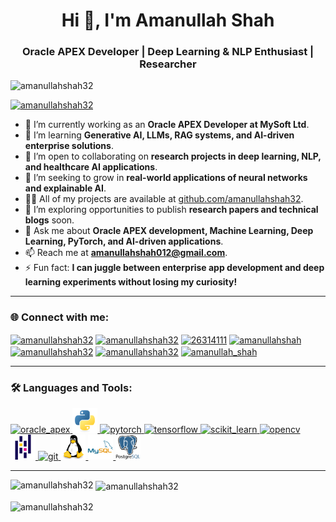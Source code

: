 <h1 align="center">Hi 👋, I'm Amanullah Shah</h1>
<h3 align="center">Oracle APEX Developer | Deep Learning & NLP Enthusiast | Researcher</h3>

<p align="left"> 
  <img src="https://komarev.com/ghpvc/?username=amanullahshah32&label=Profile%20views&color=0e75b6&style=flat" alt="amanullahshah32" /> 
</p>

<p align="left"> 
  <a href="https://github.com/ryo-ma/github-profile-trophy">
    <img src="https://github-profile-trophy.vercel.app/?username=amanullahshah32" alt="amanullahshah32" />
  </a> 
</p>

- 💼 I’m currently working as an **Oracle APEX Developer at MySoft Ltd**.  
- 🌱 I’m learning **Generative AI, LLMs, RAG systems, and AI-driven enterprise solutions**.  
- 👯 I’m open to collaborating on **research projects in deep learning, NLP, and healthcare AI applications**.  
- 🤝 I’m seeking to grow in **real-world applications of neural networks and explainable AI**.  
- 👨‍💻 All of my projects are available at [github.com/amanullahshah32](https://github.com/amanullahshah32).  
- 📝 I’m exploring opportunities to publish **research papers and technical blogs** soon.  
- 💬 Ask me about **Oracle APEX development, Machine Learning, Deep Learning, PyTorch, and AI-driven applications**.  
- 📫 Reach me at **amanullahshah012@gmail.com**.  
- ⚡ Fun fact: **I can juggle between enterprise app development and deep learning experiments without losing my curiosity!**  

---

<h3 align="left">🌐 Connect with me:</h3>
<p align="left">
<a href="https://twitter.com/amanullahshah32" target="blank"><img align="center" src="https://raw.githubusercontent.com/rahuldkjain/github-profile-readme-generator/master/src/images/icons/Social/twitter.svg" alt="amanullahshah32" height="30" width="40" /></a>
<a href="https://linkedin.com/in/amanullahshah32" target="blank"><img align="center" src="https://raw.githubusercontent.com/rahuldkjain/github-profile-readme-generator/master/src/images/icons/Social/linked-in-alt.svg" alt="amanullahshah32" height="30" width="40" /></a>
<a href="https://stackoverflow.com/users/26314111" target="blank"><img align="center" src="https://raw.githubusercontent.com/rahuldkjain/github-profile-readme-generator/master/src/images/icons/Social/stack-overflow.svg" alt="26314111" height="30" width="40" /></a>
<a href="https://kaggle.com/amanullahshah" target="blank"><img align="center" src="https://raw.githubusercontent.com/rahuldkjain/github-profile-readme-generator/master/src/images/icons/Social/kaggle.svg" alt="amanullahshah" height="30" width="40" /></a>
<a href="https://fb.com/amanullahshah32" target="blank"><img align="center" src="https://raw.githubusercontent.com/rahuldkjain/github-profile-readme-generator/master/src/images/icons/Social/facebook.svg" alt="amanullahshah32" height="30" width="40" /></a>
<a href="https://instagram.com/amanullahshah32" target="blank"><img align="center" src="https://raw.githubusercontent.com/rahuldkjain/github-profile-readme-generator/master/src/images/icons/Social/instagram.svg" alt="amanullahshah32" height="30" width="40" /></a>
<a href="https://codeforces.com/profile/amanullah_shah" target="blank"><img align="center" src="https://raw.githubusercontent.com/rahuldkjain/github-profile-readme-generator/master/src/images/icons/Social/codeforces.svg" alt="amanullah_shah" height="30" width="40" /></a>
</p>

---

<h3 align="left">🛠️ Languages and Tools:</h3>
<p align="left"> 
<a href="https://www.oracle.com/apex/" target="_blank" rel="noreferrer"> <img src="https://www.svgrepo.com/show/353835/oracle.svg" alt="oracle_apex" width="40" height="40"/> </a>
<a href="https://www.python.org" target="_blank" rel="noreferrer"> <img src="https://raw.githubusercontent.com/devicons/devicon/master/icons/python/python-original.svg" alt="python" width="40" height="40"/> </a>
<a href="https://pytorch.org/" target="_blank" rel="noreferrer"> <img src="https://www.vectorlogo.zone/logos/pytorch/pytorch-icon.svg" alt="pytorch" width="40" height="40"/> </a>
<a href="https://www.tensorflow.org" target="_blank" rel="noreferrer"> <img src="https://www.vectorlogo.zone/logos/tensorflow/tensorflow-icon.svg" alt="tensorflow" width="40" height="40"/> </a>
<a href="https://scikit-learn.org/" target="_blank" rel="noreferrer"> <img src="https://upload.wikimedia.org/wikipedia/commons/0/05/Scikit_learn_logo_small.svg" alt="scikit_learn" width="40" height="40"/> </a>
<a href="https://opencv.org/" target="_blank" rel="noreferrer"> <img src="https://www.vectorlogo.zone/logos/opencv/opencv-icon.svg" alt="opencv" width="40" height="40"/> </a>
<a href="https://pandas.pydata.org/" target="_blank" rel="noreferrer"> <img src="https://raw.githubusercontent.com/devicons/devicon/2ae2a900d2f041da66e950e4d48052658d850630/icons/pandas/pandas-original.svg" alt="pandas" width="40" height="40"/> </a>
<a href="https://git-scm.com/" target="_blank" rel="noreferrer"> <img src="https://www.vectorlogo.zone/logos/git-scm/git-scm-icon.svg" alt="git" width="40" height="40"/> </a>
<a href="https://www.linux.org/" target="_blank" rel="noreferrer"> <img src="https://raw.githubusercontent.com/devicons/devicon/master/icons/linux/linux-original.svg" alt="linux" width="40" height="40"/> </a>
<a href="https://www.mysql.com/" target="_blank" rel="noreferrer"> <img src="https://raw.githubusercontent.com/devicons/devicon/master/icons/mysql/mysql-original-wordmark.svg" alt="mysql" width="40" height="40"/> </a>
<a href="https://www.postgresql.org" target="_blank" rel="noreferrer"> <img src="https://raw.githubusercontent.com/devicons/devicon/master/icons/postgresql/postgresql-original-wordmark.svg" alt="postgresql" width="40" height="40"/> </a>
</p>

---

<p><img align="left" src="https://github-readme-stats.vercel.app/api/top-langs?username=amanullahshah32&show_icons=true&locale=en&layout=compact" alt="amanullahshah32" /></p>

<p>&nbsp;<img align="center" src="https://github-readme-stats.vercel.app/api?username=amanullahshah32&show_icons=true&locale=en" alt="amanullahshah32" /></p>

<p><img align="center" src="https://github-readme-streak-stats.herokuapp.com/?user=amanullahshah32&" alt="amanullahshah32" /></p>
